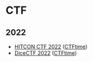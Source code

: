 # CTF

## 2022

- [HITCON CTF 2022](./HITCON%20CTF/2022) ([CTFtime](https://ctftime.org/event/1772))
- [DiceCTF 2022](./DiceCTF/2022) ([CTFtime](https://ctftime.org/event/1541))
